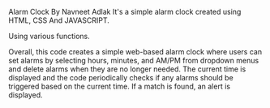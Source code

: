 Alarm Clock By Navneet Adlak
It's a simple alarm clock created using HTML, CSS And JAVASCRIPT.

Using various functions.

Overall, this code creates a simple web-based alarm clock where users can set alarms by selecting hours, minutes, and AM/PM from dropdown menus and delete alarms when they are no longer needed. The current time is displayed and the code periodically checks if any alarms should be triggered based on the current time. If a match is found, an alert is displayed.